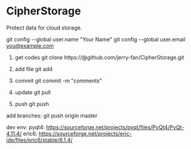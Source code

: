 # CipherStorage

Protect data for cloud storage.

git config --global user.name "Your Name"
git config --global user.email you@example.com

1. get codes
git clone https://<your account>@github.com/jerry-fan/CipherStorage.git

2. add file
git add

3. commit
git commit -m "comments"

4. update
git pull

5. push
git push

add branches:
git push origin master


dev env:
pyqt4: https://sourceforge.net/projects/pyqt/files/PyQt4/PyQt-4.11.4/
eric6: https://sourceforge.net/projects/eric-ide/files/eric6/stable/6.1.4/

